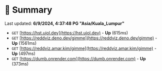# 📖 Summary
Last updated: **6/9/2024, 4:37:48 PG "Asia/Kuala_Lumpur"**

- `GET` [https://hst.ujol.dev](https://hst.ujol.dev) - **Up** (615ms)
- `GET` [https://reddviz.deno.dev/gimme](https://reddviz.deno.dev/gimme) - **Up** (1561ms)
- `GET` [https://reddviz.amar.kim/gimme](https://reddviz.amar.kim/gimme) - **Up** (497ms)
- `GET` [https://dumb.onrender.com](https://dumb.onrender.com) - **Up** (373ms)
